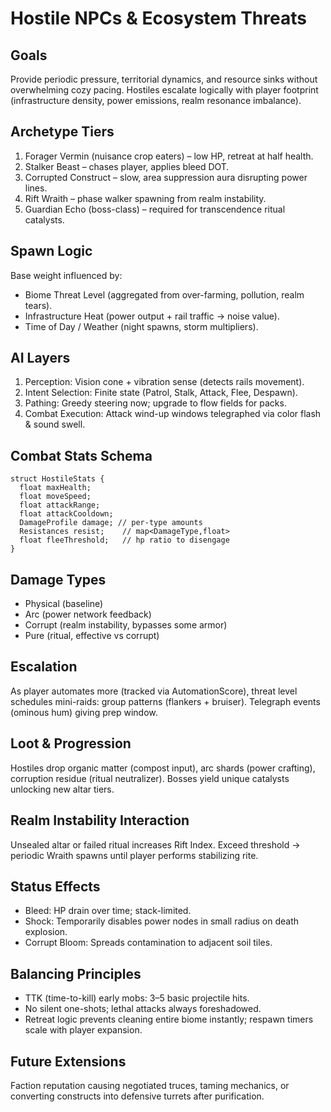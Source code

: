 # Hostile NPCs & Ecosystem Threats

## Goals
Provide periodic pressure, territorial dynamics, and resource sinks without overwhelming cozy pacing. Hostiles escalate logically with player footprint (infrastructure density, power emissions, realm resonance imbalance).

## Archetype Tiers
1. Forager Vermin (nuisance crop eaters) – low HP, retreat at half health.
2. Stalker Beast – chases player, applies bleed DOT.
3. Corrupted Construct – slow, area suppression aura disrupting power lines.
4. Rift Wraith – phase walker spawning from realm instability.
5. Guardian Echo (boss-class) – required for transcendence ritual catalysts.

## Spawn Logic
Base weight influenced by:
- Biome Threat Level (aggregated from over-farming, pollution, realm tears).
- Infrastructure Heat (power output + rail traffic → noise value).
- Time of Day / Weather (night spawns, storm multipliers).

## AI Layers
1. Perception: Vision cone + vibration sense (detects rails movement).
2. Intent Selection: Finite state (Patrol, Stalk, Attack, Flee, Despawn).
3. Pathing: Greedy steering now; upgrade to flow fields for packs.
4. Combat Execution: Attack wind-up windows telegraphed via color flash & sound swell.

## Combat Stats Schema
```
struct HostileStats {
  float maxHealth;
  float moveSpeed;
  float attackRange;
  float attackCooldown;
  DamageProfile damage; // per-type amounts
  Resistances resist;    // map<DamageType,float>
  float fleeThreshold;   // hp ratio to disengage
}
```

## Damage Types
- Physical (baseline)
- Arc (power network feedback)
- Corrupt (realm instability, bypasses some armor)
- Pure (ritual, effective vs corrupt)

## Escalation
As player automates more (tracked via AutomationScore), threat level schedules mini-raids: group patterns (flankers + bruiser). Telegraph events (ominous hum) giving prep window.

## Loot & Progression
Hostiles drop organic matter (compost input), arc shards (power crafting), corruption residue (ritual neutralizer). Bosses yield unique catalysts unlocking new altar tiers.

## Realm Instability Interaction
Unsealed altar or failed ritual increases Rift Index. Exceed threshold → periodic Wraith spawns until player performs stabilizing rite.

## Status Effects
- Bleed: HP drain over time; stack-limited.
- Shock: Temporarily disables power nodes in small radius on death explosion.
- Corrupt Bloom: Spreads contamination to adjacent soil tiles.

## Balancing Principles
- TTK (time-to-kill) early mobs: 3–5 basic projectile hits.
- No silent one-shots; lethal attacks always foreshadowed.
- Retreat logic prevents cleaning entire biome instantly; respawn timers scale with player expansion.

## Future Extensions
Faction reputation causing negotiated truces, taming mechanics, or converting constructs into defensive turrets after purification.
